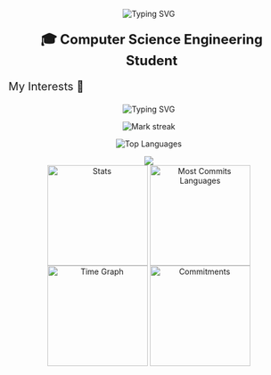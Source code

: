 <p align="center">
  <img src="https://readme-typing-svg.herokuapp.com?font=Fira+Code&size=40&pause=1000&color=0e75b6&center=true&vCenter=true&width=435&lines=I'm+Parth+Syandan" alt="Typing SVG" />
</p>

<h3 align="center" style="font-weight: bold; font-size: 24px; margin: 20px 0; padding-left: 10px;">🎓 Computer Science Engineering Student</h3>

<h3 align="left" style="font-weight: normal; font-size: 20px; margin: 20px 0; padding-right: 10px;">My Interests 🔭</h3>



<p align="center">
     <img src="https://readme-typing-svg.herokuapp.com?font=Fira+Code&size=20&pause=1000&color=0e75b6&center=true&vCenter=true&width=435&lines=Machine+Learning;Deep+Learning" alt="Typing SVG" />



<p align="center">
  <img alt="Mark streak" src="https://github-readme-streak-stats.herokuapp.com/?user=syanparth&hide_border=true&theme=transparent" /> 
</p>

<p align="center">
  <img align="center" src="https://github-readme-stats.vercel.app/api/top-langs?username=syanparth&hide_border=true&no-bg=true&no-frame=true&layout=compact&theme=transparent&hide=html,css,jupyter%20notebook,pug,jinja" alt="Top Languages"/>
</p>

<!--Trophy-->
<div align="center">
  <img src="https://github-profile-trophy.vercel.app/?username=syanparth&no-bg=true&no-frame=true&row=2&column=3"/>
</div>

<div align="center">
  <img align="center" src="http://github-profile-summary-cards.vercel.app/api/cards/stats?username=syanparth&theme=transparent" height="180em" alt="Stats"/>
  <img align="center" src="http://github-profile-summary-cards.vercel.app/api/cards/most-commit-language?username=syanparth&theme=transparent&exclude=html,CSS,Jupyter%20Notebook" height="180em" alt="Most Commits Languages"/>

  <img align="center" src="http://github-profile-summary-cards.vercel.app/api/cards/productive-time?username=syanparth&theme=transparent&utcOffset=5.30" height="180em" alt="Time Graph"/>
  <img align="center" src="http://github-profile-summary-cards.vercel.app/api/cards/profile-details?username=syanparth&theme=transparent" height="180em" alt="Commitments"/>
</div>















